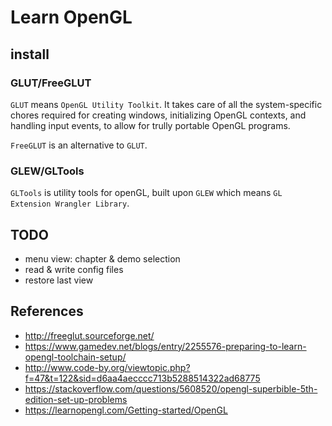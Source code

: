 # Learn OpenGL

## install

### GLUT/FreeGLUT

`GLUT` means `OpenGL Utility Toolkit`. It takes care of all the system-specific chores required for creating windows, initializing OpenGL contexts, and handling input events, to allow for trully portable OpenGL programs.

`FreeGLUT` is an alternative to `GLUT`. 

### GLEW/GLTools

`GLTools` is utility tools for openGL, built upon `GLEW` which means `GL Extension Wrangler Library`.

## TODO

- menu view: chapter & demo selection
- read & write config files
- restore last view

## References

- <http://freeglut.sourceforge.net/>
- <https://www.gamedev.net/blogs/entry/2255576-preparing-to-learn-opengl-toolchain-setup/>
- <http://www.code-by.org/viewtopic.php?f=47&t=122&sid=d6aa4aecccc713b5288514322ad68775>
- <https://stackoverflow.com/questions/5608520/opengl-superbible-5th-edition-set-up-problems>
- <https://learnopengl.com/Getting-started/OpenGL>